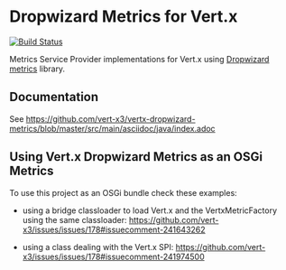 # Dropwizard Metrics for Vert.x

[![Build Status](https://vertx.ci.cloudbees.com/buildStatus/icon?job=vert.x3-dropwizard-metrics)](https://vertx.ci.cloudbees.com/view/vert.x-3/job/vert.x3-dropwizard-metrics/)

Metrics Service Provider implementations for Vert.x using [Dropwizard metrics](https://github.com/dropwizard/metrics) library.

## Documentation

See https://github.com/vert-x3/vertx-dropwizard-metrics/blob/master/src/main/asciidoc/java/index.adoc


## Using Vert.x Dropwizard Metrics as an OSGi Metrics

To use this project as an OSGi bundle check these examples:

* using a bridge classloader to load Vert.x and the VertxMetricFactory using the same classloader:
 https://github.com/vert-x3/issues/issues/178#issuecomment-241643262
 
* using a class dealing with the Vert.x SPI:
 https://github.com/vert-x3/issues/issues/178#issuecomment-241974500
 
 
